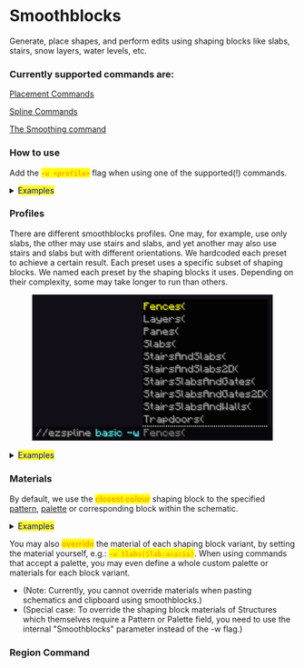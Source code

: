 # Smoothblocks

Generate, place shapes, and perform edits using shaping blocks like slabs, stairs, snow layers, water levels, etc.

### Currently supported commands are:

[Placement Commands](../commands/placement/)

[Spline Commands](../commands/spline/)

[The Smoothing command](../commands/smoothing.md#ezsmoothblocks-v0.15.0-and-above)

### How to use

Add the <mark style="color:orange;">**`-w <profile>`**</mark> flag when using one of the supported(!) commands.

<details>

<summary><mark style="color:blue;">Examples</mark></summary>

Comparing generating a noise spline with and without the SlabsOnly profile.

* `//ezspline noise ##grayscale 20`

- `//ezspline noise ##grayscale 20`` `<mark style="color:orange;">**`-w Slabs`**</mark>

![](../.gitbook/assets/Smoothblocks_example3.gif)



Comparing pasting a rotated mushroom schematic with and without the SlabsOnly profile.

* `//ezplace Clipboard Aim`
* `//ezplace Clipboard Aim`` `<mark style="color:orange;">**`-w Slabs`**</mark>

![](../.gitbook/assets/Smoothblocks_example5.gif)

</details>

### Profiles

There are different smoothblocks profiles. One may, for example, use only slabs, the other may use stairs and slabs, and yet another may also use stairs and slabs but with different orientations. We hardcoded each preset to achieve a certain result. Each preset uses a specific subset of shaping blocks. We named each preset by the shaping blocks it uses. Depending on their complexity, some may take longer to run than others.

<figure><img src="../.gitbook/assets/Screenshot_20250510_121545.png" alt=""><figcaption></figcaption></figure>

<details>

<summary><mark style="color:blue;">Examples</mark></summary>

Comparing <mark style="color:blue;">**`//ezspline 3d ch smooth_sandstone -w <profile>`**</mark>

No smoothblocks\
![](../.gitbook/assets/Smoothblocks_example11.png)\


-w Slabs\
![](../.gitbook/assets/Smoothblocks_example10.png)\


-w SlabsAndStairs\
![](../.gitbook/assets/Smoothblocks_example9.png)\


-w SlabsAndStairs2D\
![](../.gitbook/assets/Smoothblocks_example8.png)\


-w Layers\
![](../.gitbook/assets/Smoothblocks_example7.png)

</details>

### Materials

By default, we use the <mark style="color:orange;">**closest colour**</mark> shaping block to the specified [pattern](https://worldedit.enginehub.org/en/latest/usage/general/patterns/), [palette](../palettes/palettes-explained.md) or corresponding block within the schematic.

<details>

<summary><mark style="color:blue;">Examples</mark></summary>

If you generate a [Structure](../commands/placement/available-structures.md) (e.g. an [Icosphere](../commands/placement/available-structures.md#icosphere-ic)) using the pattern <mark style="color:blue;">**`clay`**</mark> using the <mark style="color:blue;">**`Slabs`**</mark> smoothblocks profile. Then, since there is no clay slab, it will use the slab variant that is **closest in colour** (determined using the default minecraft textures), which for clay would be a stone slab.

![](../.gitbook/assets/Smoothblocks_example1.png)\


Another example: ezEdits determined\
\- `deepslate_tile_slab` as the closest slab to `gray_concrete`\
\- `smooth_quartz_slab` as the closest slab to `white_wool`\
(The original schematic does not contain `deepslate_tile` or `smooth_quartz`)

![](../.gitbook/assets/Smoothblocks_example12.png)

</details>

You may also <mark style="color:orange;">**override**</mark> the material of each shaping block variant, by setting the material yourself, e.g.: <mark style="color:orange;">**`-w Slabs(Slab:acacia)`**</mark>. When using commands that accept a palette, you may even define a whole custom palette or materials for each block variant.

* (Note: Currently, you cannot override materials when pasting schematics and clipboard using smoothblocks.)
* (Special case: To override the shaping block materials of Structures which themselves require a Pattern or Palette field, you need to use the internal "Smoothblocks" parameter instead of the -w flag.)

### Region Command

